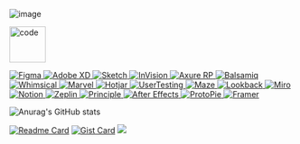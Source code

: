 ![image](https://github.com/user-attachments/assets/522c1ce9-b3e2-4d6d-ad1c-0bc9337aad0c)


<img width="64" height="64" src="https://img.icons8.com/dusk/64/code.png" alt="code"/>
<p align="left">
  <!-- Figma -->
  <a href="https://www.figma.com/" target="_blank" rel="noopener noreferrer">
    <img src="https://img.shields.io/badge/Figma-F24E1E?style=for-the-badge&logo=figma&logoColor=white" alt="Figma"/>
  </a>
  
  <!-- Adobe XD -->
  <a href="https://www.adobe.com/products/xd.html" target="_blank" rel="noopener noreferrer">
    <img src="https://img.shields.io/badge/Adobe%20XD-FF61F6?style=for-the-badge&logo=adobe-xd&logoColor=white" alt="Adobe XD"/>
  </a>
  
  <!-- Sketch -->
  <a href="https://www.sketch.com/" target="_blank" rel="noopener noreferrer">
    <img src="https://img.shields.io/badge/Sketch-F7B500?style=for-the-badge&logo=sketch&logoColor=white" alt="Sketch"/>
  </a>
  
  <!-- InVision -->
  <a href="https://www.invisionapp.com/" target="_blank" rel="noopener noreferrer">
    <img src="https://img.shields.io/badge/InVision-FF3366?style=for-the-badge&logo=invision&logoColor=white" alt="InVision"/>
  </a>
  
  <!-- Axure RP -->
  <a href="https://www.axure.com/" target="_blank" rel="noopener noreferrer">
    <img src="https://img.shields.io/badge/Axure%20RP-8F44AD?style=for-the-badge&logo=axure&logoColor=white" alt="Axure RP"/>
  </a>
  
  <!-- Balsamiq -->
  <a href="https://balsamiq.com/" target="_blank" rel="noopener noreferrer">
    <img src="https://img.shields.io/badge/Balsamiq-000000?style=for-the-badge&logo=balsamiq&logoColor=white" alt="Balsamiq"/>
  </a>
  
  <!-- Whimsical -->
  <a href="https://whimsical.com/" target="_blank" rel="noopener noreferrer">
    <img src="https://img.shields.io/badge/Whimsical-6356E5?style=for-the-badge&logo=whimsical&logoColor=white" alt="Whimsical"/>
  </a>
  
  <!-- Marvel -->
  <a href="https://marvelapp.com/" target="_blank" rel="noopener noreferrer">
    <img src="https://img.shields.io/badge/Marvel-0962EA?style=for-the-badge&logo=marvel&logoColor=white" alt="Marvel"/>
  </a>
  
  <!-- Hotjar -->
  <a href="https://www.hotjar.com/" target="_blank" rel="noopener noreferrer">
    <img src="https://img.shields.io/badge/Hotjar-FF0000?style=for-the-badge&logo=hotjar&logoColor=white" alt="Hotjar"/>
  </a>
  
  <!-- UserTesting -->
  <a href="https://www.usertesting.com/" target="_blank" rel="noopener noreferrer">
    <img src="https://img.shields.io/badge/UserTesting-2D9CDB?style=for-the-badge&logo=usertesting&logoColor=white" alt="UserTesting"/>
  </a>
  
  <!-- Maze -->
  <a href="https://maze.co/" target="_blank" rel="noopener noreferrer">
    <img src="https://img.shields.io/badge/Maze-252525?style=for-the-badge&logo=maze&logoColor=white" alt="Maze"/>
  </a>
  
  <!-- Lookback -->
  <a href="https://lookback.io/" target="_blank" rel="noopener noreferrer">
    <img src="https://img.shields.io/badge/Lookback-FFCC00?style=for-the-badge&logo=lookback&logoColor=white" alt="Lookback"/>
  </a>
  
  <!-- Miro -->
  <a href="https://miro.com/" target="_blank" rel="noopener noreferrer">
    <img src="https://img.shields.io/badge/Miro-FFD02F?style=for-the-badge&logo=miro&logoColor=white" alt="Miro"/>
  </a>
  
  <!-- Notion -->
  <a href="https://www.notion.so/" target="_blank" rel="noopener noreferrer">
    <img src="https://img.shields.io/badge/Notion-000000?style=for-the-badge&logo=notion&logoColor=white" alt="Notion"/>
  </a>
  
  <!-- Zeplin -->
  <a href="https://zeplin.io/" target="_blank" rel="noopener noreferrer">
    <img src="https://img.shields.io/badge/Zeplin-FFBD33?style=for-the-badge&logo=zeplin&logoColor=white" alt="Zeplin"/>
  </a>
  
  <!-- Principle -->
  <a href="https://principleformac.com/" target="_blank" rel="noopener noreferrer">
    <img src="https://img.shields.io/badge/Principle-0000FF?style=for-the-badge&logo=principle&logoColor=white" alt="Principle"/>
  </a>
  
  <!-- After Effects -->
  <a href="https://www.adobe.com/products/aftereffects.html" target="_blank" rel="noopener noreferrer">
    <img src="https://img.shields.io/badge/After%20Effects-9999FF?style=for-the-badge&logo=adobe-after-effects&logoColor=white" alt="After Effects"/>
  </a>
  
  <!-- ProtoPie -->
  <a href="https://www.protopie.io/" target="_blank" rel="noopener noreferrer">
    <img src="https://img.shields.io/badge/ProtoPie-FF4785?style=for-the-badge&logo=protopie&logoColor=white" alt="ProtoPie"/>
  </a>
  
  <!-- Framer -->
  <a href="https://www.framer.com/" target="_blank" rel="noopener noreferrer">
    <img src="https://img.shields.io/badge/Framer-0055FF?style=for-the-badge&logo=framer&logoColor=white" alt="Framer"/>
  </a>
</p>


![Anurag's GitHub stats](https://github-readme-stats.vercel.app/api?username=anuraghazra&show_icons=true&theme=tokyonight)


[![Readme Card](https://github-readme-stats.vercel.app/api/pin/?username=anuraghazra&repo=github-readme-stats)](https://github.com/anuraghazra/github-readme-stats)
[![Gist Card](https://github-readme-stats.vercel.app/api/gist?id=bbfce31e0217a3689c8d961a356cb10d)](https://gist.github.com/Yizack/bbfce31e0217a3689c8d961a356cb10d/)
<picture>
  <source
    srcset="https://github-readme-stats.vercel.app/api?username=anuraghazra&show_icons=true&theme=dark"
    media="(prefers-color-scheme: dark)"
  />
  <source
    srcset="https://github-readme-stats.vercel.app/api?username=anuraghazra&show_icons=true"
    media="(prefers-color-scheme: light), (prefers-color-scheme: no-preference)"
  />
  <img src="https://github-readme-stats.vercel.app/api?username=anuraghazra&show_icons=true" />
</picture>
 
